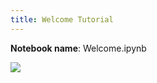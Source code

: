 ```yaml
---
title: Welcome Tutorial
---
```


**Notebook name**: Welcome.ipynb

<img src='/images/comingsoon.png' />